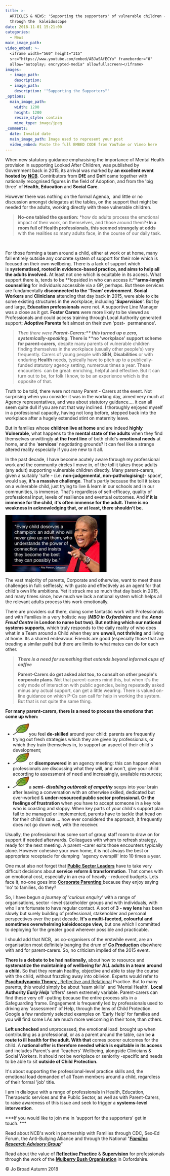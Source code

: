 ```yaml
---
title: >-
  ARTICLES & NEWS: 'Supporting the supporters' of vulnerable children - a view
  through the  kaleidoscope
date: 2018-11-01 15:21:00
categories:
  - News
main_image_path:
video_embed: >-
  <iframe width="560" height="315"
  src="https://www.youtube.com/embed/ABJaSAfECYo" frameborder="0"
  allow="autoplay; encrypted-media" allowfullscreen></iframe>
images:
  - image_path:
    description:
  - image_path:
    description: '"Supporting the Supporters"'
_options:
  main_image_path:
    width: 1200
    height: 1200
    resize_style: contain
    mime_type: image/jpeg
_comments:
  date: Invalid date
  main_image_path: Image used to represent your post
  video_embed: Paste the full EMBED CODE from YouTube or Vimeo here
---
```


When new statutory guidance emphasising the importance of Mental Health provision in supporting Looked After Children, was published by Government back in 2015, its arrival was marked by **an excellent event hosted by** [**NCB**](https://www.ncb.org.uk/). Contributors from **DfE** and **DoH** came together with nationally recognised figures in the field of Adoption, and from the 'big three' of **Health**, **Education** and **Social Care**.

However there was nothing on the formal Agenda,  and little or no discussion amongst delegates at the tables, on the support that might be needed for the adults, working directly with these vulnerable children.

> **No-one tabled the question:** *how do adults process the emotional impact of their work, on themselves, and those around them?***In a room full of Health professionals, this seemed strangely at odds** with the realities so many adults face, in the course of our daily task.

 

For those forming a team around a child, either at work or at home, many fall entirely outside any concrete system of support for their role which is focused on their own wellbeing. There is a lack of support which is **systematised, rooted in evidence-based practice, and aims to help all the adults involved.** At least not one which is equitable in its access. What support there is, tends to be **lopsided in who can access it:****arms-length counselling** for individuals accessible via a GP, perhaps. But these services are fundamentally **disconnected to the 'Team' environment**. **Social Workers** and **Clinicians** attending that day back in 2015, were able to cite some existing structures in the workplace, including '***Supervision***'. But by and large, **Education professionals** were not. A supportive Line Manager was a close as it got. **Foster Carers** were more likely to be viewed as Professionals and could access training through Local Authority generated support; **Adoptive Parents** felt almost on their own 'post-  permanence'. 

> *Then there were* ***Parent-Carers:\*\* this turned up a zero, systemically-speaking.* There is \*\*no 'workplace' support scheme for parent-carers,** despite many parents of vulnerable children finding themselves in the workplace (usually other people's) very frequently. Carers of young people with **SEN**, **Disabilities** or with enduring **Health** needs, typically have to pitch up to a publically-funded statutory agency setting, numerous times a year. These encounters  can be great: enriching, helpful and effective. But it can turn out to be, for folk I know, to be an experience which is the opposite of that.

Truth to be told, there were not many Parent - Carers at the event. Not surprising when you consider it was in the working day, aimed very much at Agency representatives, and was about statutory guidance…. it can all seem quite dull if you are not that way inclined. I thoroughly enjoyed myself in a professional capacity, having not long before, stepped back into the workplace after a hugely extended stint on maternity leave. 

But in families whose **children live at home** and are indeed **highly Vulnerable**, what happens to the **mental state of the adults** when they find themselves unwittingly **at the front line** of both child's **emotional needs** at home, and the '**services**' negotiating grounds? It can feel like a strange altered reality especially if you are new to it all.

In the past decade, I have become acutely aware through my professional work and the community circles I move in, of the toll it takes those adults (any adult) supporting vulnerable children directly. Many parent-carers, given a suitably 'safe - (i.e. **non-judgemental, non-pathologising**)- space', would say, **it's a massive challenge**. That's partly because the toll it takes on a vulnerable child, just trying to live & learn in our schools and in our communities, is immense. That's regardless of self-efficacy, quality of professional input, levels of resilience and eventual outcomes. And i**f it is immense for the child, it's often immense for the adult. There is no weakness in acknowledging that, or at least, there shouldn't be.**

![](/uploads/children-champion-quote.PNG)

The vast majority of parents, Corporate and otherwise, want to meet these challenges in full: selflessly, with gusto and effectively as an agent for that child's own life ambitions. Yet it struck me so much that day back in 2015, and many times since, how much we lack a national system which helps all the relevant adults process this work emotionally. 

There are providers out there, doing some fantastic work with Professionals and with Families in a very holistic way (***MBO in Oxfordshire*** and the ***Anna Freud Centre* in London to name but two). But nothing which our national systems supports**, which truly responds to the daily reality of who does what in a Team around a Child when they are **unwell, not thriving** and living at home. Its a shared endeavour. Friends are good (especially those that are treading a similar path) but there are limits to what mates can do for each other. 

> ***There is a need for something that extends beyond informal cups of coffee***
>
>
> **Parent-Carers do get asked alot too, to consult on other people's corporate plans. N**ot that parent-carers mind this, but when it's the only mode of interaction with public agencies, being repeatedly asked minus any actual support, can get a little wearing. There is valued on-line guidance on which P-Cs can call for help in working the system. But that is not quite the same thing.

**For many parent-carers, there is a need to process the emotions that come up when:**

* ![](/uploads/kindle-templates-bullet-1.jpg)you feel **de-skilled** around your child: parents are frequently trying out fresh strategies which they are given by professionals, or which they train themselves in, to support an aspect of their child's development;
* ![](/uploads/kindle-templates-bullet-1.jpg)or **disempowered** in an agency meeting: this can happen when professionals are discussing what they will, and won't, give your child according to assessment of need and increasingly, available resources;  
* ![](/uploads/kindle-templates-bullet-1.jpg)a ***semi- disabling outbreak of empathy*** seeps into your brain after leaving a conversation with an otherwise skilled, dedicated but over-worked & **under-resourced public sector professional. Or the feelings of frustration** when you have to accept someone in a key role who is coasting and sloppy. When key parts of your child's support plan fail to be managed or implemented, parents have to tackle that head on for their child's sake … how ever considered the approach, it frequently does not go down well, with the receiver.

Usually, the professional has some sort of group staff room to draw on for support if needed afterwards. Colleagues with whom to refresh strategy, ready for the next meeting. A parent -carer exits those encounters typically alone. However cohesive your own home, it is not always the best or appropriate receptacle for dumping  'agency overspill' into 10 times a year.

One must also not forget that [**Public Sector Leaders**](https://www.ncb.org.uk/resources-publications/browse-our-publications-catalogue/putting-corporate-parenting-practice) have to take very difficult decisions about **service reform & transformation**. That comes with an emotional cost, especially in an era of heavily - reduced budgets. Lets face it, no-one goes into [**Corporate Parenting** ](https://www.ncb.org.uk/resources-publications/browse-our-publications-catalogue/putting-corporate-parenting-practice)because they enjoy saying 'no' to families, do they?

So, I have begun *a journey of 'curious enquiry'* with a range of organisations, sector -level stakeholder groups and with individuals, with who I am fortunate to have regular contact. A sort of **3 - way lens** has been slowly but surely building of professional, stakeholder and personal perspectives over the past decade. **It's a multi-faceted, colourful and sometimes overwhelming kaleidoscope view,** but one which I committed to deploying for the greater good wherever possible and practicable.

I should add that NCB,  as co-organisers of the erstwhile event, are an organisation most definitely banging the drum of [**Co Production**](https://councilfordisabledchildren.org.uk/resources-and-help/im-parent) elsewhere with and for parent-carers. So, no criticism implied of the 2015 event. 

**There is a debate to be had nationally,** about how to resource and **systematize the maintaining of wellbeing for ALL adults in a team** **around a child.** So that they remain healthy, objective and able to stay the course with the child, without frazzling away into oblivion. Experts would refer to [**Psychodynamic Theory ,** Reflective and Relational](https://mulberrybush.org.uk/outreach-cpd-others/#.W1CXftVKiM8) Practice. But to many parents, this would simply be about 'team skills'  and 'Mental Health'. **Local Authority *Early Help*** 'offers' seem extremely variable. Parent-carers can find these very off -putting because the entire process sits in a Safeguarding frame. Engagement is frequently led by professionals used to driving any 'assessment' of Help, through the lens of Child Protection.  Google a few randomly selected examples on 'Early Help' for families and you will find some LAs are much more welcoming in their tone, than others.

**Left unchecked** and unprocessed, the emotional load  brought up when contributing as a professional, or as a parent around the table, can be **a route to ill health for the adult. With that** comes poorer outcomes for the child. A **national offer is therefore needed which is equitable in its access** and includes Parent's and Teachers' Wellbeing, alongside Clinicians & Social Workers. It should not be workplace or seniority -specific and needs to be able to sit **outside of Child Protection.**

It's about supporting the professional-level practice skills and, the emotional load demanded of all Team members around a child, regardless of their formal 'job' title.

I am in dialogue with a range of professionals in Health, Education, Therapeutic services and the Public Sector, as well as with Parent-Carers, to raise awareness of this issue and seek to trigger a **systems-level intervention**.

***If you would like to join me in 'support for the supporters' get in touch. ***

Read about NCB's work in partnership with Families through CDC, Sex-Ed Forum, the Anti-Bullying Alliance and through the National "[***Families Research Advisory Group***](https://www.ncb.org.uk/what-we-do/what-we-do/involving-children-and-young-people/involving-parents-and-carers-research)" 

Read about the value of [**Reflective Practice**](https://mulberrybush.org.uk/wp-content/uploads/2016/04/MENTAL_HEALTH_POSTER_3.pdf) & [**Supervision**](https://mulberrybush.org.uk/outreach/#.WzIIPNVKiM8) for professionals through the work of the [**Mulberry Bush Organisation**](https://mulberrybush.org.uk/) in Oxfordshire.

© Jo Broad Autumn 2018